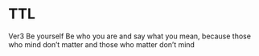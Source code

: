 # TTL
Ver3
Be yourself
Be who you are and say what you mean, because those who mind don’t matter and those who matter don’t mind
